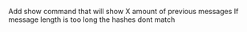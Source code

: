 Add show command that will show X amount of previous messages
If message length is too long the hashes dont match

